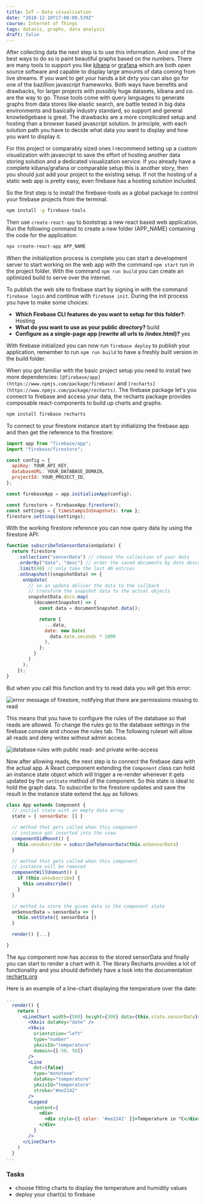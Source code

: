 ```yaml
---
title: IoT — Data visualization
date: "2018-12-10T17:08:00.539Z"
course: Internet of Things
tags: dataviz, graphs, data analysis
draft: false
---
```


After collecting data the next step is to use this
information. And one of the best ways to do so is
paint beautiful graphs based on the numbers. There
are many tools to support you like
[kibana](https://www.elastic.co/products/kibana)
or [grafana](https://grafana.com/) which are both
open source software and capable to display large
amounts of data coming from live streams. If you
want to get your hands a bit dirty you can also go
for one of the bazillion javascript frameworks.
Both ways have benefits and drawbacks, for larger
projects with possibly huge datasets, kibana and
co. are the way to go. Those tools come with query
languages to generate graphs from data stores like
elastic search, are battle tested in big data
environments and basically industry standard, so
support and general knowledgebase is great. The
drawbacks are a more complicated setup and hosting
than a browser based javascript solution. In
principle, with each solution path you have to
decide what data you want to display and how you
want to display it.

For this project or comparably sized ones I
recommend setting up a custom visualization with
javascript to save the effort of hosting another
data storing solution and a dedicated
visualization service. If you already have a
complete kibana/grafana or comparable setup this
is another story, then you should just add your
project to the existing setup. If not the hosting
of a static web app is pretty easy, even firebase
has a hosting solution included.

So the first step is to install the firebase-tools
as a global package to control your firebase
projects from the terminal.

```bash
npm install -g firebase-tools
```

Then use `create-react-app` to bootstrap a new
react based web application. Run the following
command to create a new folder (APP_NAME)
containing the code for the application:

```bash
npx create-react-app APP_NAME
```

When the initialization process is complete you
can start a development server to start working on
the web app with the command `npm start` run in
the project folder. With the command
`npm run build` you can create an optimized build
to serve over the internet.

To publish the web site to firebase start by
signing in with the command `firebase login` and
continue with `firebase init`. During the init
process you have to make some choices:

- **Which Firebase CLI features do you want to
  setup for this folder?**: Hosting
- **What do you want to use as your public
  directory?** build
- **Configure as a single-page app (rewrite all
  urls to /index.html)?** yes

With firebase initialized you can now run
`firebase deploy` to publish your application,
remember to run `npm run build` to have a freshly
built version in the build folder.

When you got familiar with the basic project setup
you need to install two more dependencies:
`[@firebase/app](https://www.npmjs.com/package/firebase)`
and
`[recharts](https://www.npmjs.com/package/recharts)`.
The firebase package let's you connect to firebase
and access your data, the recharts package
provides composable react-components to build up
charts and graphs.

```bash
npm install firebase recharts
```

To connect to your firestore instance start by
initializing the firebase app and then get the
reference to the firestore:

```js
import app from "firebase/app";
import "firebase/firestore";

const config = {
  apiKey: YOUR_API_KEY,
  databaseURL: YOUR_DATABASE_DOMAIN,
  projectId: YOUR_PROJECT_ID,
};

const firebaseApp = app.initializeApp(config);

const firestore = firebaseApp.firestore();
const settings = { timestampsInSnapshots: true };
firestore.settings(settings);
```

With the working firestore reference you can now
query data by using the firestore API:

```js
function subscribeToSensorData(onUpdate) {
  return firestore
    .collection("sensorData") // choose the collection of your data
    .orderBy("date", "desc") // order the saved documents by date descending
    .limit(40) // only take the last 40 entries
    .onSnapshot((snapshotData) => {
      onUpdate(
        // on an update deliver the data to the callback
        // transform the snapshot data to the actual objects
        snapshotData.docs.map(
          (documentSnapshot) => {
            const data = documentSnapshot.data();

            return {
              ...data,
              date: new Date(
                data.date.seconds * 1000
              ),
            };
          }
        )
      );
    });
}
```

But when you call this function and try to read
data you will get this error:

![error message of firestore, notifying that there are permissions missing to read](/images/firebase-auth-error.png)

This means that you have to configure the rules of
the database so that reads are allowed. To change
the rules go to the database settings in the
firebase console and choose the rules tab. The
following ruleset will allow all reads and deny
writes without admin access.

![database rules with public read- and private write-access](/images/firebase-database-rules.png)

Now after allowing reads, the next step is to
connect the firebase data with the actual app. A
React component extending the `Component` class
can hold an instance state object which will
trigger a re-render whenever it gets updated by
the `setState` method of the component. So this
state is ideal to hold the graph data. To
subscribe to the firestore updates and save the
result in the instance state extend the `App` as
follows:

```jsx
class App extends Component {
  // initial state with an empty data array
  state = { sensorData: [] }

  // method that gets called when this component
  // instance got inserted into the view
  componentDidMount() {
    this.unsubscribe = subscribeToSensorData(this.onSensorData)
  }

  // method that gets called when this component
  // instance will be removed
  componentWillUnmount() {
    if (this.unsubscribe) {
      this.unsubscribe()
    }
  }

  // method to store the given data in the component state
  onSensorData = sensorData => {
    this.setState({ sensorData })
  }

  render() {...}

}
```

The `App` component now has access to the stored
sensorData and finally you can start to render a
chart with it. The library Recharts provides a lot
of functionality and you should definitely have a
look into the documentation
[recharts.org](http://recharts.org/en-US)

Here is an example of a line-chart displaying the
temperature over the date:

```jsx
...
  render() {
    return (
      <LineChart width={500} height={300} data={this.state.sensorData}>
        <XAxis dataKey="date" />
        <YAxis
          orientation="left"
          type="number"
          yAxisId="temperature"
          domain={[-50, 50]}
        />
        <Line
          dot={false}
          type="monotone"
          dataKey="temperature"
          yAxisId="temperature"
          stroke="#ee2142"
        />
        <Legend
          content={
            <div>
              <div style={{ color: '#ee2142' }}>Temperature in °C</div>
            </div>
          }
        />
      </LineChart>
    )
  }
...
```

### Tasks

- choose fitting charts to display the temperature
  and humidity values
- deploy your chart(s) to firebase
